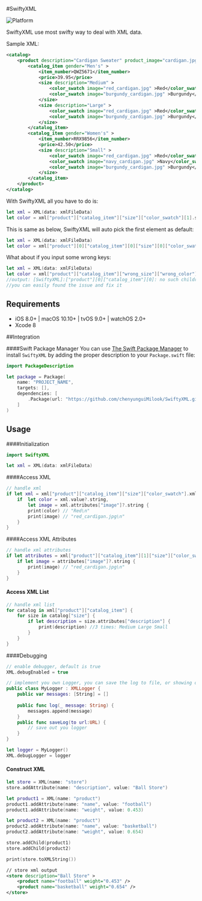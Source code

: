 #SwiftyXML

 ![Platform](https://img.shields.io/badge/platforms-iOS%208.0+%20%7C%20macOS%2010.10+%20%7C%20tvOS%209.0+%20%7C%20watchOS%202.0+-333333.svg)

SwiftyXML use most swifty way to deal with XML data.

Sample XML: 

```xml
<catalog>
	<product description="Cardigan Sweater" product_image="cardigan.jpg" >
		<catalog_item gender="Men's" >
			<item_number>QWZ5671</item_number>
			<price>39.95</price>
			<size description="Medium" >
				<color_swatch image="red_cardigan.jpg" >Red</color_swatch>
				<color_swatch image="burgundy_cardigan.jpg" >Burgundy</color_swatch>
			</size>
			<size description="Large" >
				<color_swatch image="red_cardigan.jpg" >Red</color_swatch>
				<color_swatch image="burgundy_cardigan.jpg" >Burgundy</color_swatch>
			</size>
		</catalog_item>
		<catalog_item gender="Women's" >
			<item_number>RRX9856</item_number>
			<price>42.50</price>
			<size description="Small" >
				<color_swatch image="red_cardigan.jpg" >Red</color_swatch>
				<color_swatch image="navy_cardigan.jpg" >Navy</color_swatch>
				<color_swatch image="burgundy_cardigan.jpg" >Burgundy</color_swatch>
			</size>
		</catalog_item>
	</product>
</catalog>
```

With SwiftyXML all you have to do is:

```swift
let xml = XML(data: xmlFileData)
let color = xml["product"]["catalog_item"]["size"]["color_swatch"][1].string //return "Burgundy"
```

This is same as below, SwiftyXML will auto pick the first element as default: 

```swift
let xml = XML(data: xmlFileData)
let color = xml["product"][0]["catalog_item"][0]["size"][0]["color_swatch"][1].string //return "Burgundy"
```

What about if you input some wrong keys:

```swift
let xml = XML(data: xmlFileData)
let color = xml["product"]["catalog_item"]["wrong_size"]["wrong_color"][1].string //return ""
//output: [SwiftyXML]:["product"][0]["catalog_item"][0]: no such children named: "wrong_size"
//you can easily found the issue and fix it
```

## Requirements

- iOS 8.0+ | macOS 10.10+ | tvOS 9.0+ | watchOS 2.0+
- Xcode 8

##Integration

####Swift Package Manager
You can use [The Swift Package Manager](https://swift.org/package-manager) to install `SwiftyXML` by adding the proper description to your `Package.swift` file:
```swift
import PackageDescription

let package = Package(
    name: "PROJECT_NAME",
    targets: [],
    dependencies: [
        .Package(url: "https://github.com/chenyunguiMilook/SwiftyXML.git", majorVersion: 1)
    ]
)
```

## Usage

####Initialization
```swift
import SwiftyXML
```
```swift
let xml = XML(data: xmlFileData)
```
####Access XML
```swift
// handle xml
if let xml = xml["product"]["catalog_item"]["size"]["color_swatch"].xml {
    if  let color = xml.value?.string,
        let image = xml.attributes["image"]?.string {
        print(color) // "Red\n"
        print(image) // "red_cardigan.jpg\n"
    }
}
```

####Access XML Attributes
```swift
// handle xml attributes
if let attributes = xml["product"]["catalog_item"][1]["size"]["color_swatch"].xmlAttributes {
    if let image = attributes["image"]?.string {
        print(image) // "red_cardigan.jpg\n"
    }
}
```
#### Access XML List

```swift
// handle xml list
for catalog in xml["product"]["catalog_item"] {
    for size in catalog["size"] {
        if let description = size.attributes["description"] {
            print(description) //3 times: Medium Large Small
        }
    }
}
```
####Debugging
```swift
// enable debugger, default is true
XML.debugEnabled = true

// implement you own Logger, you can save the log to file, or showing on debug pannel
public class MyLogger : XMLLogger {
    public var messages: [String] = []
    
    public func log(_ message: String) {
        messages.append(message)
    }
    public func saveLog(to url:URL) {
        // save out you logger
    }
}

let logger = MyLogger()
XML.debugLogger = logger
```

#### Construct XML

```swift
let store = XML(name: "store")
store.addAttribute(name: "description", value: "Ball Store")

let product1 = XML(name: "product")
product1.addAttribute(name: "name", value: "football")
product1.addAttribute(name: "weight", value: 0.453)

let product2 = XML(name: "product")
product2.addAttribute(name: "name", value: "basketball")
product2.addAttribute(name: "weight", value: 0.654)

store.addChild(product1)
store.addChild(product2)

print(store.toXMLString())
```

```xml
// store xml output
<store description="Ball Store" >
	<product name="football" weight="0.453" />
	<product name="basketball" weight="0.654" />
</store>
```
